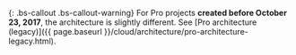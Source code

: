 {: .bs-callout .bs-callout-warning}
For Pro projects **created before October 23, 2017**, the architecture is slightly different. See [Pro architecture (legacy)]({{ page.baseurl }}/cloud/architecture/pro-architecture-legacy.html).
